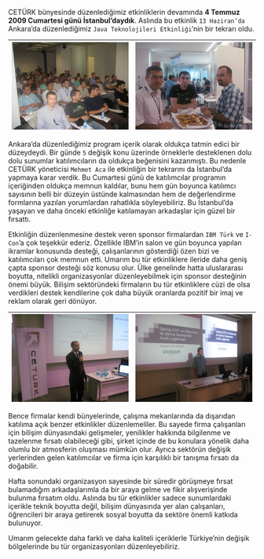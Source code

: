 CETÜRK bünyesinde düzenlediğimiz etkinliklerin devamında **4 Temmuz 2009 Cumartesi günü İstanbul’daydık**. Aslında bu 
etkinlik `13 Haziran’da` Ankara’da düzenlediğimiz `Java Teknolojileri Etkinliği`’nin bir tekrarı oldu.

| ![](images/ceturk-ist-01.jpeg) | ![](images/ceturk-ist-02.jpeg) |
|--------------------------------|--------------------------------|


Ankara’da düzenlediğimiz program içerik olarak oldukça tatmin edici bir düzeydeydi. Bir günde `5` değişik konu üzerinde 
örneklerle desteklenen dolu dolu sunumlar katılımcıların da oldukça beğenisini kazanmıştı. Bu nedenle CETÜRK yöneticisi 
`Mehmet Aca` ile etkinliğin bir tekrarını da İstanbul’da yapmaya karar verdik. Bu Cumartesi günü de katılımcılar programın 
içeriğinden oldukça memnun kaldılar, bunu hem gün boyunca katılımcı sayısının belli bir düzeyin üstünde kalmasından hem 
de değerlendirme formlarına yazılan yorumlardan rahatlıkla söyleyebiliriz. Bu İstanbul’da yaşayan ve daha önceki etkinliğe 
katılamayan arkadaşlar için güzel bir fırsattı.

Etkinliğin düzenlenmesine destek veren sponsor firmalardan `IBM Türk` ve `I-Con`’a çok teşekkür ederiz. Özellikle IBM’in 
salon ve gün boyunca yapılan ikramlar konusunda desteği, çalışanlarının gösterdiği özen bizi ve katılımcıları çok memnun 
etti. Umarım bu tür etkinliklere ileride daha geniş çapta sponsor desteği söz konusu olur. Ülke genelinde hatta uluslararası 
boyutta, nitelikli organizasyonlar düzenleyebilmek için sponsor desteğinin önemi büyük. Bilişim sektöründeki firmaların 
bu tür etkinliklere cüzi de olsa verdikleri destek kendilerine çok daha büyük oranlarda pozitif bir imaj ve reklam olarak 
geri dönüyor.

| ![](images/ceturk-ist-03.jpeg) | ![](images/ceturk-ist-04.jpeg) |
|--------------------------------|--------------------------------|

Bence firmalar kendi bünyelerinde, çalışma mekanlarında da dışarıdan katılıma açık benzer etkinlikler düzenlemeliler. Bu 
sayede firma çalışanları için bilişim dünyasındaki gelişmeler, yenilikler hakkında bilgilenme ve tazelenme fırsatı 
olabileceği gibi, şirket içinde de bu konulara yönelik daha olumlu bir atmosferin oluşması mümkün olur. Ayrıca sektörün 
değişik yerlerinden gelen katılımcılar ve firma için karşılıklı bir tanışma fırsatı da doğabilir.

Hafta sonundaki organizasyon sayesinde bir süredir görüşmeye fırsat bulamadığım arkadaşlarımla da bir araya gelme ve fikir 
alışverişinde bulunma fırsatım oldu. Aslında bu tür etkinlikler sadece sunumlardaki içerikle teknik boyutta değil, bilişim 
dünyasında yer alan çalışanları, öğrencileri bir araya getirerek sosyal boyutta da sektöre önemli katkıda bulunuyor.

Umarım gelecekte daha farklı ve daha kaliteli içeriklerle Türkiye’nin değişik bölgelerinde bu tür organizasyonları düzenleyebiliriz.
